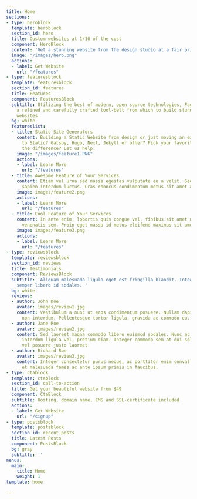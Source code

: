 ```yaml
---
title: Home
sections:
- type: heroblock
  template: heroblock
  section_id: hero
  title: Custom websites at 1/10 of the cost
  component: HeroBlock
  content: 'Get a stunning website from the design studio at a fair price. '
  image: "/images/hero.png"
  actions:
  - label: Get Website
    url: "/features"
- type: featuresblock
  template: featuresblock
  section_id: features
  title: Features
  component: FeaturesBlock
  subtitle: Utilizing the best of modern, open source technologies, Pagespree offers
    a refined and carefully crafted tool-belt from which to build stunning, modern
    websites.
  bg: white
  featureslist:
  - title: Static Site Generators
    content: Building a Static Website from design or just moving an existing Site
      to Static? Gatsby, Hugo, Next, Jekyll or other? Pick your favorite. Don't know
      the difference? Let us help.
    image: "/images/feature1.PNG"
    actions:
    - label: Learn More
      url: "/features"
  - title: Awesome Feature of Your Services
    content: Etiam vel urna sed massa egestas vulputate eu a velit. Sed ut nisl nec
      sapien interdum luctus. Cras rhoncus condimentum metus sit amet auctor.
    image: images/feature2.png
    actions:
    - label: Learn More
      url: "/features"
  - title: Cool Feature of Your Services
    content: In ante enim, lobortis quis congue vel, finibus sit amet mi. Aenean quis
      venenatis sem. Proin eget massa id metus eleifend maximus sit amet nec urna.
    image: images/feature3.png
    actions:
    - label: Learn More
      url: "/features"
- type: reviewsblock
  template: reviewsblock
  section_id: reviews
  title: Testimonials
  component: ReviewsBlock
  subtitle: 'Aliquam malesuada ligula eget est fringilla blandit. Integer finibus
    semper libero id sodales. '
  bg: white
  reviews:
  - author: John Doe
    avatar: images/review1.jpg
    content: Vestibulum a nunc ut eros condimentum posuere. Nullam dapibus quis nunc
      non interdum. Pellentesque tortor ligula, gravida ac commodo eu.
  - author: Jane Roe
    avatar: images/review2.jpg
    content: Sed laoreet magna commodo libero euismod sodales. Nunc ac libero convallis,
      interdum ligula vel, pretium diam. Integer commodo sem at dui sollicitudin,
      vel posuere justo laoreet.
  - author: Richard Roe
    avatar: images/review3.jpg
    content: Integer consectetur purus neque, ac porttitor enim convallis vitae. Interdum
      et malesuada fames ac ante ipsum primis in faucibus.
- type: ctablock
  template: ctablock
  section_id: call-to-action
  title: Get your beautiful website from $49
  component: CtaBlock
  subtitle: Hosting, domain name, CMS and SSL-certificate included
  actions:
  - label: Get Website
    url: "/signup"
- type: postsblock
  template: postsblock
  section_id: recent-posts
  title: Latest Posts
  component: PostsBlock
  bg: gray
  subtitle: ''
menus:
  main:
    title: Home
    weight: 1
template: home

---
```

